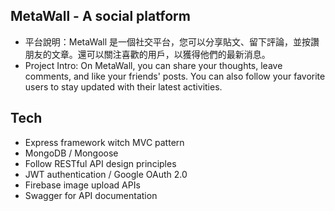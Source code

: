 ## MetaWall - A social platform
- 平台說明：MetaWall 是一個社交平台，您可以分享貼文、留下評論，並按讚朋友的文章。還可以關注喜歡的用戶，以獲得他們的最新消息。
- Project Intro: On MetaWall, you can share your thoughts, leave comments, and like your friends' posts. You can also follow your favorite users to stay updated with their latest activities.

## Tech
- Express framework witch MVC pattern
- MongoDB / Mongoose
- Follow RESTful API design principles
- JWT authentication / Google OAuth 2.0
- Firebase image upload APIs
- Swagger for API documentation 
